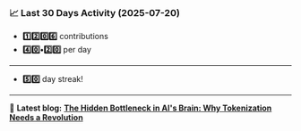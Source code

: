 <!--START_STATS-->
### 📈 Last 30 Days Activity (2025-07-20)  
- **1️⃣2️⃣0️⃣6️⃣** contributions  
- **4️⃣0️⃣•2️⃣0️⃣** per day
---
- **5️⃣0️⃣** day streak!
---
📝 **Latest blog:** [**The Hidden Bottleneck in AI's Brain: Why Tokenization Needs a Revolution**](https://andriak.com/blog/tokenization-revolution)
<!--END_STATS-->
